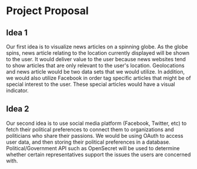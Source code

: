 # Project Proposal

## Idea 1
Our first idea is to visualize news articles on a spinning globe. As the globe spins, news article relating to the location currently displayed will be shown to the user. It would deliver value to the user because news websites tend to show articles that are only relevant to the user's location. Geolocations and news article would be two data sets that we would utilize. In addition, we would also utilize Facebook in order tag specific articles that might be of special interest to the user. These special articles would have a visual indicator. 

## Idea 2
Our second idea is to use social media platform (Facebook, Twitter, etc) to fetch their political preferences to connect them to organizations and politicians who share their passions. We would be using OAuth to access user data, and then storing their political preferences in a database. Political/Government API such as OpenSecret will be used to determine whether certain representatives support the issues the users are concerned with.

